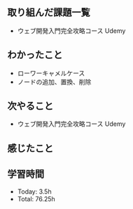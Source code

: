 ## 取り組んだ課題一覧
- ウェブ開発入門完全攻略コース Udemy
## わかったこと
- ローワーキャメルケース
- ノードの追加、置換、削除
## 次やること
- ウェブ開発入門完全攻略コース Udemy
## 感じたこと
## 学習時間
- Today: 3.5h
- Total: 76.25h
